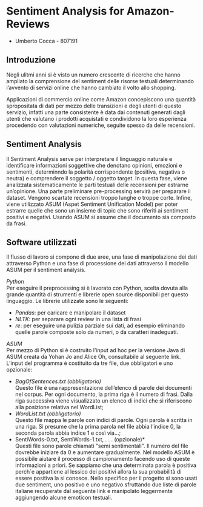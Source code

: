 # Sentiment Analysis for Amazon-Reviews
* Umberto Cocca - 807191

## Introduzione
Negli ulitmi anni si è visto un numero crescente di ricerche che hanno ampliato la comprensione del sentiment delle risorse testuali determinando l’avvento di servizi online che hanno cambiato il volto allo shopping.

Applicazioni di commercio online come Amazon concepiscono una quantità spropositata di dati per mezzo delle transizioni e degli utenti di questo servizio, infatti una parte consistente è data dai contenuti generati dagli utenti che valutano i prodotti acquistati e
condividono la loro esperienza procedendo con valutazioni numeriche, seguite spesso da delle recensioni.

## Sentiment Analysis
Il Sentiment Analysis serve per interpretare il linguaggio naturale e identificare informazioni soggettive che denotano opinioni, emozioni e sentimenti, determinndo la polarità corrispondente (positiva, negativa o neutra) e comprendere il soggetto / oggetto target.
In questa fase, viene analizzata sistematicamente le parti testuali delle recensioni per estrarne un’opinione. Una parte preliminare pre-processing servirà per preparare il dataset. Vengono scartate recensioni troppo lunghe o troppe corte.
Infine, viene utilizzato ASUM (Aspet Sentiment Unification Model) per poter estrarre quelle che sono un insieme di topic che sono riferiti ai sentiment positivi e negativi. Usando ASUM si assume che il documento sia composto da frasi.

## Software utilizzati
Il flusso di lavoro si compone di due aree, una fase di manipolazione dei dati attraverso Python e una fase di processione dei dati attraverso il modello ASUM per il sentiment analysis.

*Python*\
Per eseguire il preprocessing si è lavorato con Python, scelta dovuta alla grande quantità di strumenti e librerie open source disponibili per questo linguaggio. Le librerie utilizzate sono le seguenti:
* *Pandas*: per caricare e manipolare il dataset
* *NLTK*: per separare ogni review in una lista di frasi
* *re*: per eseguire una pulizia parziale sui dati, ad esempio eliminando quelle parole composte solo da numeri, o da caratteri inadeguati.

*ASUM*\
Per mezzo di Python si è costruito l’input ad hoc per la versione Java di ASUM creata da Yohan Jo and Alice Oh, consultabile al seguente link.
L’input del programma è costituito da tre file, due obbligatori e uno opzionale:
* *BagOfSentences.txt (obbligatorio)*\
Questo file è una rappresentazione dell’elenco di parole dei documenti nel corpus. Per ogni documento, la prima riga è il numero di frasi. Dalla riga successiva viene visualizzato un elenco di indici che si riferiscono alla posizione relativa nel WordList;
* *WordList.txt (obbligatorio)*\
Questo file mappa le parole con indici di parole. Ogni parola è scritta in una riga. Si presume che la prima parola nel file abbia l’indice 0, la seconda parola abbia indice 1 e così via...;
* SentiWords-0.txt, SentiWords-1.txt, . . . (opzionale)*\
Questi file sono parole chiamati "semi sentimentali". Il numero del file dovrebbe iniziare da 0 e aumentare gradualmente. Nel modello ASUM è possibile aiutare il processo di campionamento facendo uso di queste informazioni a priori. Se sappiamo che una determinata parola è positiva perch´e appartiene al lessico dei positivi allora la sua probabilità di essere positiva la si conosce. Nello specifico per il progetto si sono usati due sentiment, uno positivo e uno negativo sfruttando due liste di parole italiane recuperate dal seguente link e manipolato leggermente aggiungendo alcune emoticon testuali.
